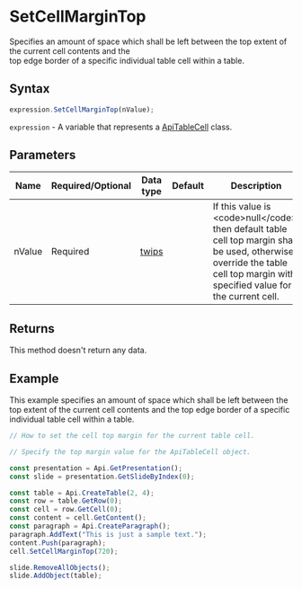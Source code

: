 # SetCellMarginTop

Specifies an amount of space which shall be left between the top extent of the current cell contents and the\
top edge border of a specific individual table cell within a table.

## Syntax

```javascript
expression.SetCellMarginTop(nValue);
```

`expression` - A variable that represents a [ApiTableCell](../ApiTableCell.md) class.

## Parameters

| **Name** | **Required/Optional** | **Data type** | **Default** | **Description** |
| ------------- | ------------- | ------------- | ------------- | ------------- |
| nValue | Required | [twips](../../Enumeration/twips.md) |  | If this value is &lt;code&gt;null&lt;/code&gt;, then default table cell top margin shall be used, otherwise override the table cell top margin with specified value for the current cell. |

## Returns

This method doesn't return any data.

## Example

This example specifies an amount of space which shall be left between the top extent of the current cell contents and the top edge border of a specific individual table cell within a table.

```javascript editor-pptx
// How to set the cell top margin for the current table cell.

// Specify the top margin value for the ApiTableCell object.

const presentation = Api.GetPresentation();
const slide = presentation.GetSlideByIndex(0);

const table = Api.CreateTable(2, 4);
const row = table.GetRow(0);
const cell = row.GetCell(0);
const content = cell.GetContent();
const paragraph = Api.CreateParagraph();
paragraph.AddText("This is just a sample text.");
content.Push(paragraph);
cell.SetCellMarginTop(720);

slide.RemoveAllObjects();
slide.AddObject(table);

```
